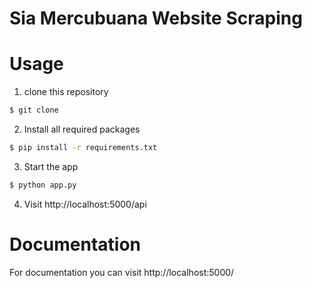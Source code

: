 # Sia Mercubuana Website Scraping

# Usage
1. clone this repository
```bash
$ git clone 
```
2. Install all required packages
```bash
$ pip install -r requirements.txt
```
3. Start the app
```bash
$ python app.py
```
4. Visit http://localhost:5000/api

# Documentation
For documentation you can visit http://localhost:5000/
